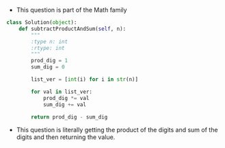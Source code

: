 - This question is part of the Math family 

```python
class Solution(object):
    def subtractProductAndSum(self, n):
        """
        :type n: int
        :rtype: int
        """
        prod_dig = 1
        sum_dig = 0

        list_ver = [int(i) for i in str(n)]

        for val in list_ver: 
            prod_dig *= val 
            sum_dig += val 

        return prod_dig - sum_dig
```

- This question is literally getting the product of the digits and sum of the digits and then returning the value. 